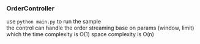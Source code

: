 ### OrderController

use `python main.py` to run the sample  
the control can handle the order streaming base on params (window, limit)  
which the time complexity is O(1) space complexity is O(n)  
